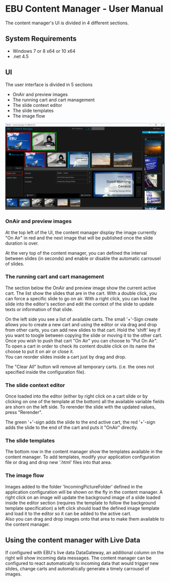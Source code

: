# EBU Content Manager - User Manual

The content manager's UI is divided in 4 different sections.

## System Requirements

* Windows 7 or 8 x64 or 10 x64
* .net 4.5

## UI

The user interface is divided in 5 sections

* OnAir and preview images
* The running cart and cart management
* The slide context editor
* The slide templates
* The image flow

![EBU Content Manager](img/cm_screenshot.png)


### OnAir and preview images

At the top left of the UI, the content manager display the image currently "On Air" in red and the next image that will be
published once the slide duration is over.

At the very top of the content manager, you can defined the interval between slides (in seconds) and enable or disable the automatic 
carrousel of slides.

### The running cart and cart management

The section below the OnAir and preview image show the current active cart. The list show the slides that are in the cart. With a double click,
you can force a specific slide to go on air. With a right click, you can load the slide into the editor's section and edit the context of the slide
to update texts or information of that slide.

On the left side you see a list of available carts. The small '+'-Sign create allows you to create a new cart and using the editor or via drag and drop
from other carts, you can add new slides to that cart. Hold the 'shift' key if you want to toogle between copying the slide or moving it to the other cart.  
Once you wish to push that cart "On Air" you can choose to "Put On Air".  
To open a cart in order to check its content double click on its name the choose to put it on air or close it.  
You can reorder slides inside a cart just by drag and drop.

The "Clear All" button will remove all temporary carts. (i.e. the ones not specified inside the configuration file).

### The slide context editor

Once loaded into the editor (either by right click on a cart slide or by clicking on one of the template at the bottom) all the available variable fields
are shorn on the left side. To rerender the slide with the updated values, press "Rerender".

The green '+'-sign adds the slide to the end active cart, the red '+'-sign adds the slide to the end of the cart and puts it "OnAir" directly.

### The slide templates

The bottom row in the content manager show the templates available in the content manager. To add templates, modify your application configuration file
or drag and drop new '.html' files into that area.

### The image flow

Images added to the folder 'IncomingPictureFolder' defined in the application configuration will be shown on the fly in the content manager. A right click
on an image will update the background image of a slide loaded inside the editor section (requires the template to follow the background template
specification) a left click should load the defined image template and load it to the editor so it can be added to the active cart.  
Also you can drag and drop images onto that area to make them available to the content manager.


## Using the content manager with Live Data

If configured with EBU's live data DataGateway, an additional column on the right will show incoming data messages. The content manager can be configured
to react automatically to incoming data that would trigger new slides, change carts and automatically generate a timely carrousel of images.